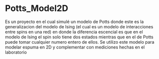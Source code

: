# Potts_Model2D
Es un proyecto en el cual simulé un modelo de Potts donde este es la generalizacion del modelo de Ising (el cual es un modelo de interacciones entre spins en una red) en donde la diferencia escencial es que en el modelo de Ising el spin solo tiene dos estados mientras que en el de Potts puede tomar cualquier numero entero de ellos. Se utilizo este modelo para modelar espuma en 2D y complementar con mediciones hechas en el laboratorio
